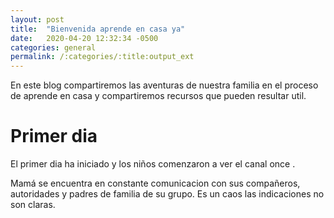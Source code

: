 ```yaml
---
layout: post
title:  "Bienvenida aprende en casa ya"
date:   2020-04-20 12:32:34 -0500
categories: general
permalink: /:categories/:title:output_ext
---
```


En este blog compartiremos las aventuras de nuestra familia en el proceso de aprende en casa y compartiremos recursos que pueden resultar util.

# Primer dia

El primer dia ha iniciado y los niños comenzaron a ver el canal once .

Mamá se encuentra en constante comunicacion con sus compañeros, autoridades y padres de familia de su grupo. Es un caos las indicaciones no son claras.




